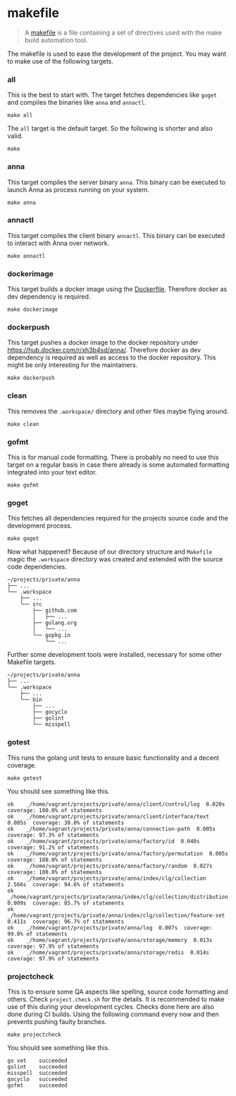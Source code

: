 # makefile
> A [makefile](https://en.wikipedia.org/wiki/Makefile) is a file containing a
> set of directives used with the make build automation tool.

The makefile is used to ease the development of the project. You may want to
make use of the following targets.

### all
This is the best to start with. The target fetches dependencies like `goget`
and compiles the binaries like `anna` and `annactl`.
```
make all
```

The `all` target is the default target. So the following is shorter and also
valid.
```
make
```

### anna
This target compiles the server binary `anna`. This binary can be executed to
launch Anna as process running on your system.
```
make anna
```

### annactl
This target compiles the client binary `annactl`. This binary can be executed
to interact with Anna over network.
```
make annactl
```

### dockerimage
This target builds a docker image using the [Dockerfile](/Dockerfile).
Therefore docker as dev dependency is required.
```
make dockerimage
```

### dockerpush
This target pushes a docker image to the docker repository under
https://hub.docker.com/r/xh3b4sd/anna/. Therefore docker as dev dependency is
required as well as access to the docker repository. This might be only
interesting for the maintainers.
```
make dockerpush
```

### clean
This removes the `.workspace/` directory and other files maybe flying around.
```
make clean
```

### gofmt
This is for manual code formatting. There is probably no need to use this
target on a regular basis in case there already is some automated formatting
integrated into your text editor.
```
make gofmt
```

### goget
This fetches all dependencies required for the projects source code and the
development process.
```
make goget
```

Now what happened? Because of our directory structure and `Makefile` magic the
`.workspace` directory was created and extended with the source code
dependencies.
```
~/projects/private/anna
├── ...
└── .workspace
    ├── ...
    └── src
        ├── github.com
        │   ├── ...
        ├── golang.org
        │   └── ...
        └── gopkg.in
            └── ...
```

Further some development tools were installed, necessary for some other
Makefile targets.
```
~/projects/private/anna
├── ...
└── .workspace
    ├── ...
    └── bin
        ├── ...
        ├── gocyclo
        ├── golint
        └── misspell
```

### gotest
This runs the golang unit tests to ensure basic functionality and a decent coverage.
```
make gotest
```

You should see something like this.
```
ok    _/home/vagrant/projects/private/anna/client/control/log  0.020s  coverage: 100.0% of statements
ok    _/home/vagrant/projects/private/anna/client/interface/text  0.005s  coverage: 30.0% of statements
ok    _/home/vagrant/projects/private/anna/connection-path  0.005s  coverage: 97.3% of statements
ok    _/home/vagrant/projects/private/anna/factory/id  0.040s  coverage: 91.2% of statements
ok    _/home/vagrant/projects/private/anna/factory/permutation  0.005s  coverage: 100.0% of statements
ok    _/home/vagrant/projects/private/anna/factory/random  0.027s  coverage: 100.0% of statements
ok    _/home/vagrant/projects/private/anna/index/clg/collection  2.566s  coverage: 94.6% of statements
ok    _/home/vagrant/projects/private/anna/index/clg/collection/distribution  0.009s  coverage: 85.7% of statements
ok    _/home/vagrant/projects/private/anna/index/clg/collection/feature-set  0.411s  coverage: 96.7% of statements
ok    _/home/vagrant/projects/private/anna/log  0.007s  coverage: 99.0% of statements
ok    _/home/vagrant/projects/private/anna/storage/memory  0.013s  coverage: 97.9% of statements
ok    _/home/vagrant/projects/private/anna/storage/redis  0.014s  coverage: 97.9% of statements
```

### projectcheck
This is to ensure some QA aspects like spelling, source code formatting and
others. Check `project.check.sh` for the details. It is recommended to make use
of this during your development cycles. Checks done here are also done during
CI builds. Using the following command every now and then prevents pushing
faulty branches.
```
make projectcheck
```

You should see something like this.
```
go vet    succeeded
golint    succeeded
misspell  succeeded
gocyclo   succeeded
gofmt     succeeded
```
